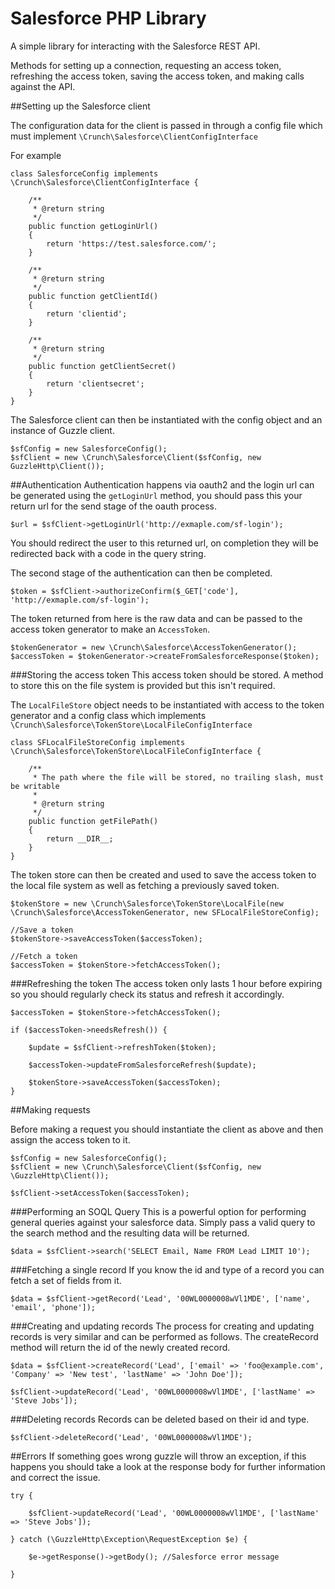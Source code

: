 # Salesforce PHP Library

A simple library for interacting with the Salesforce REST API.

Methods for setting up a connection, requesting an access token, refreshing the access token, saving the access token, and making calls against the API.

##Setting up the Salesforce client

The configuration data for the client is passed in through a config file which must implement `\Crunch\Salesforce\ClientConfigInterface`

For example

```
class SalesforceConfig implements \Crunch\Salesforce\ClientConfigInterface {

    /**
     * @return string
     */
    public function getLoginUrl()
    {
        return 'https://test.salesforce.com/';
    }

    /**
     * @return string
     */
    public function getClientId()
    {
        return 'clientid';
    }

    /**
     * @return string
     */
    public function getClientSecret()
    {
        return 'clientsecret';
    }
}
```

The Salesforce client can then be instantiated with the config object and an instance of Guzzle client.

```
$sfConfig = new SalesforceConfig();
$sfClient = new \Crunch\Salesforce\Client($sfConfig, new GuzzleHttp\Client());
```

##Authentication
Authentication happens via oauth2 and the login url can be generated using the `getLoginUrl` method, you should pass this your return url for the send stage of the oauth process.

```
$url = $sfClient->getLoginUrl('http://exmaple.com/sf-login');
```

You should redirect the user to this returned url, on completion they will be redirected back with a code in the query string.

The second stage of the authentication can then be completed.

```
$token = $sfClient->authorizeConfirm($_GET['code'], 'http://exmaple.com/sf-login');
```
The token returned from here is the raw data and can be passed to the access token generator to make an `AccessToken`.


```
$tokenGenerator = new \Crunch\Salesforce\AccessTokenGenerator();
$accessToken = $tokenGenerator->createFromSalesforceResponse($token);
```

###Storing the access token
This access token should be stored. A method to store this on the file system is provided but this isn't required.

The `LocalFileStore` object needs to be instantiated with access to the token generator and a config class which implements `\Crunch\Salesforce\TokenStore\LocalFileConfigInterface`

```
class SFLocalFileStoreConfig implements \Crunch\Salesforce\TokenStore\LocalFileConfigInterface {

    /**
     * The path where the file will be stored, no trailing slash, must be writable
     *
     * @return string
     */
    public function getFilePath()
    {
        return __DIR__;
    }
}

```
The token store can then be created and used to save the access token to the local file system as well as fetching a previously saved token.

```
$tokenStore = new \Crunch\Salesforce\TokenStore\LocalFile(new \Crunch\Salesforce\AccessTokenGenerator, new SFLocalFileStoreConfig);

//Save a token
$tokenStore->saveAccessToken($accessToken);

//Fetch a token
$accessToken = $tokenStore->fetchAccessToken();
```

###Refreshing the token
The access token only lasts 1 hour before expiring so you should regularly check its status and refresh it accordingly.

```
$accessToken = $tokenStore->fetchAccessToken();

if ($accessToken->needsRefresh()) {

	$update = $sfClient->refreshToken($token);
	
    $accessToken->updateFromSalesforceRefresh($update);

    $tokenStore->saveAccessToken($accessToken);
}

```

##Making requests

Before making a request you should instantiate the client as above and then assign the access token to it.

```
$sfConfig = new SalesforceConfig();
$sfClient = new \Crunch\Salesforce\Client($sfConfig, new \GuzzleHttp\Client());

$sfClient->setAccessToken($accessToken);

```

###Performing an SOQL Query
This is a powerful option for performing general queries against your salesforce data.
Simply pass a valid query to the search method and the resulting data will be returned.

```
$data = $sfClient->search('SELECT Email, Name FROM Lead LIMIT 10');
```

###Fetching a single record
If you know the id and type of a record you can fetch a set of fields from it.

```
$data = $sfClient->getRecord('Lead', '00WL0000008wVl1MDE', ['name', 'email', 'phone']);
```

###Creating and updating records
The process for creating and updating records is very similar and can be performed as follows.
The createRecord method will return the id of the newly created record.

```
$data = $sfClient->createRecord('Lead', ['email' => 'foo@example.com', 'Company' => 'New test', 'lastName' => 'John Doe']);

$sfClient->updateRecord('Lead', '00WL0000008wVl1MDE', ['lastName' => 'Steve Jobs']);

```

###Deleting records
Records can be deleted based on their id and type.

```
$sfClient->deleteRecord('Lead', '00WL0000008wVl1MDE');
```

##Errors
If something goes wrong guzzle will throw an exception, if this happens you should take a look at the response body for further information and correct the issue.

```
try {

	$sfClient->updateRecord('Lead', '00WL0000008wVl1MDE', ['lastName' => 'Steve Jobs']);

} catch (\GuzzleHttp\Exception\RequestException $e) {

    $e->getResponse()->getBody(); //Salesforce error message
    
}

```